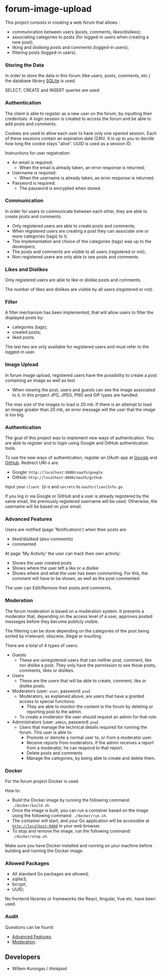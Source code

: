# forum-image-upload

This project consists in creating a web forum that allows :

- communication between users (posts, comments, likes/dislikes);
- associating categories to posts (for logged-in users when creating a new post);
- liking and disliking posts and comments (logged-in users);
- filtering posts (logged-in users).

### Storing the Data

In order to store the data in this forum (like users, posts, comments, etc.) the database library 
[SQLite](https://www.sqlite.org/index.html) is used.

SELECT, CREATE and INSERT queries are used.

### Authentication

The client is able to register as a new user on the forum, by inputting their credentials. 
A login session is created to access the forum and be able to add posts and comments.

Cookies are used to allow each user to have only one opened session. Each of these sessions contain an 
expiration date (24h). It is up to you to decide how long the cookie stays "alive". UUID is used as a session ID.

Instructions for user registration:
- An email is required:
  - When the email is already taken, an error response is returned;
- Username is required:
  - When the username is already taken, an error response is returned;
- Password is required:
  - The password is encrypted when stored.

### Communication

In order for users to communicate between each other, they are able to create posts and comments.

- Only registered users are able to create posts and comments;
- When registered users are creating a post they can associate one or more categories (tags) to it;
- The implementation and choice of the categories (tags) was up to the developers;
- The posts and comments are visible to all users (registered or not);
- Non-registered users are only able to see posts and comments.

### Likes and Dislikes

Only registered users are able to like or dislike posts and comments.

The number of likes and dislikes are visible by all users (registered or not).

### Filter

A filter mechanism has been implemented, that will allow users to filter the displayed posts by:

- categories (tags);
- created posts;
- liked posts.

The last two are only available for registered users and must refer to the logged-in user.

### Image Upload

In forum image upload, registered users have the possibility to create a post containing an image as well as text.

- When viewing the post, users and guests can see the image associated to it.
In this project JPG, JPEG, PNG and GIF types are handled.

The max size of the images to load is 20 mb. If there is an attempt to load an image greater than 20 mb, 
an error message will the user that the image is too big.

### Authentication

The goal of this project was to implement new ways of authentication. You are able to register and to login 
using Google and GitHub authentication tools.

To use the new ways of authentication, register an OAuth app at 
[Google](https://developers.google.com/identity/protocols/oauth2/web-server) and 
[GitHub](https://docs.github.com/en/apps/oauth-apps/building-oauth-apps/creating-an-oauth-app).
Redirect URI-s are:
- Google: `http://localhost:8080/oauth/google`
- GitHub: `http://localhost:8080/oauth/github`

Input your `client ID`-s and `secrets` to `oauth/clientInfo.go`.

If you log in via Google or GitHub and a user is already registered by the same email, the previously registered
username will be used. Otherwise, the username will be based on your email.

### Advanced Features

Users are notified (page 'Notifications') when their posts are:
- liked/disliked (also comments)
- commented

At page 'My Activity' the user can track their own activity:
- Shows the user created posts
- Shows where the user left a like or a dislike
- Shows where and what the user has been commenting. For this, the comment will have to be shown, as well as the post commented

The user can Edit/Remove their posts and comments.

### Moderation

The forum moderation is based on a moderation system. It presents a moderator that, depending on the access level of a user, 
approves posted messages before they become publicly visible.

The filtering can be done depending on the categories of the post being sorted by irrelevant, obscene, illegal or insulting.

There are a total of 4 types of users:
- Guests
  - These are unregistered-users that can neither post, comment, like nor dislike a post. 
  They only have the permission to see those posts, comments, likes or dislikes.
- Users
  - These are the users that will be able to create, comment, like or dislike posts.
- Moderators (user: `user`, password: `psw`)
  - Moderators, as explained above, are users that have a granted access to special functions:
    - They are able to monitor the content in the forum by deleting or reporting post to the admin.
  - To create a moderator the user should request an admin for that role.
- Administrators (user: `admin`, password: `psw`)
  - Users that manage the technical details required for running the forum. This user is able to:
    - Promote or demote a normal user to, or from a moderator user.
    - Receive reports from moderators. If the admin receives a report from a moderator, he can respond to that report.
    - Delete posts and comments
    - Manage the categories, by being able to create and delete them.

### Docker

For the forum project Docker is used.

How to:
- Build the Docker image by running the following command: `./docker/build.sh`.
- Once the image is built, you can run a container based on the image using the following command: `./docker/run.sh`.
- The container will start, and your Go application will be accessible at 
[`http://localhost:8080`](http://localhost:8080) in your web browser.
- To stop and remove the image, run the following command: `./docker/stop.sh`.

Make sure you have Docker installed and running on your machine before building and running the Docker image.

### Allowed Packages

- All standard Go packages are allowed;
- sqlite3;
- bcrypt;
- UUID;

No frontend libraries or frameworks like React, Angular, Vue etc. have been used.

### Audit

Questions can be found:
- [Advanced Features](https://github.com/01-edu/public/blob/master/subjects/forum/advanced-features/audit.md).
- [Moderation](https://github.com/01-edu/public/blob/master/subjects/forum/moderation/audit.md).

## Developers
- Willem Kuningas / *thinkpad*